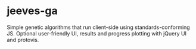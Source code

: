 jeeves-ga
=========

Simple genetic algorithms that run client-side using standards-conforming JS. Optional user-friendly UI, results and progress plotting with jQuery UI and protovis. 